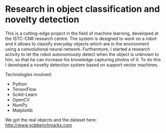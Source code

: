 # Research in object classification and novelty detection
This is a cutting-edge project in the field of machine learning, developed at the ISTC-CNR research centre. The system is designed to work on a robot and it allows to classify everyday objects which are in the environment using a convolutional neural network. Furthermore, I started a research activity to let the robot autonomously detect when the object is unknown to him, so that he can increase his knowledge capturing photos of it. To do this I developed a novelty detection system based on support vector machines.

Technologies involved:
* Python
* TensorFlow
* Scikit-Learn
* OpenCV
* NumPy
* Matplotlib

We got the real objects and the dataset here: http://www.ycbbenchmarks.com
